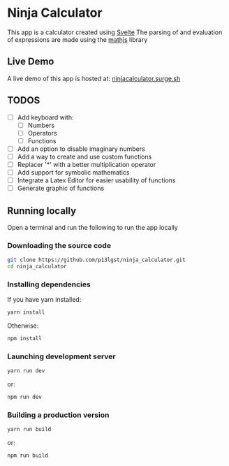 # Ninja Calculator

This app is a calculator created using [Svelte](https://svelte.dev)
The parsing of and evaluation of expressions are made using the [mathjs](https://mathjs.org/) library

## Live Demo

A live demo of this app is hosted at: [ninjacalculator.surge.sh](https://ninjacalculator.surge.sh)

## TODOS

- [ ] Add keyboard with:
  - [ ] Numbers
  - [ ] Operators
  - [ ] Functions
- [ ] Add an option to disable imaginary numbers
- [ ] Add a way to create and use custom functions
- [ ] Replacer '*' with a better multiplication operator
- [ ] Add support for symbolic mathematics
- [ ] Integrate a Latex Editor for easier usability of functions
- [ ] Generate graphic of functions

## Running locally

Open a terminal and run the following to run the app locally

### Downloading the source code

```bash
git clone https://github.com/p13lgst/ninja_calculator.git
cd ninja_calculator
```

### Installing dependencies

If you have yarn installed:

```bash
yarn install
```

Otherwise:

```bash
npm install
```

### Launching development server

```bash
yarn run dev
```

or:

```bash
npm run dev
```

### Building a production version

```bash
yarn run build
```

or:

```bash
npm run build
```

